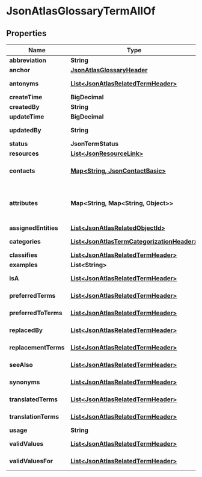 

# JsonAtlasGlossaryTermAllOf

## Properties

Name | Type | Description | Notes
------------ | ------------- | ------------- | -------------
**abbreviation** | **String** | The abbreviation of the term. |  [optional]
**anchor** | [**JsonAtlasGlossaryHeader**](JsonAtlasGlossaryHeader.md) |  |  [optional]
**antonyms** | [**List&lt;JsonAtlasRelatedTermHeader&gt;**](JsonAtlasRelatedTermHeader.md) | An array of related term headers as antonyms. |  [optional]
**createTime** | **BigDecimal** | The created time of the record. |  [optional]
**createdBy** | **String** | The user who created the record. |  [optional]
**updateTime** | **BigDecimal** | The update time of the record. |  [optional]
**updatedBy** | **String** | The user who updated the record. |  [optional]
**status** | **JsonTermStatus** |  |  [optional]
**resources** | [**List&lt;JsonResourceLink&gt;**](JsonResourceLink.md) | An array of resource link for term |  [optional]
**contacts** | [**Map&lt;String, JsonContactBasic&gt;**](JsonContactBasic.md) | The dictionary of contacts for terms. Key could be Expert or Steward. |  [optional]
**attributes** | **Map&lt;String, Map&lt;String, Object&gt;&gt;** | The custom attributes of the term, which is map&lt;string,map&lt;string,object&gt;&gt;. The key of the first layer map is term template name. |  [optional]
**assignedEntities** | [**List&lt;JsonAtlasRelatedObjectId&gt;**](JsonAtlasRelatedObjectId.md) | An array of related object IDs. |  [optional]
**categories** | [**List&lt;JsonAtlasTermCategorizationHeader&gt;**](JsonAtlasTermCategorizationHeader.md) | An array of term categorization headers. |  [optional]
**classifies** | [**List&lt;JsonAtlasRelatedTermHeader&gt;**](JsonAtlasRelatedTermHeader.md) | An array of related term headers. |  [optional]
**examples** | **List&lt;String&gt;** | An array of examples. |  [optional]
**isA** | [**List&lt;JsonAtlasRelatedTermHeader&gt;**](JsonAtlasRelatedTermHeader.md) | An array of related term headers indicating the is-a relationship. |  [optional]
**preferredTerms** | [**List&lt;JsonAtlasRelatedTermHeader&gt;**](JsonAtlasRelatedTermHeader.md) | An array of preferred related term headers. |  [optional]
**preferredToTerms** | [**List&lt;JsonAtlasRelatedTermHeader&gt;**](JsonAtlasRelatedTermHeader.md) | An array of related term headers that are preferred to. |  [optional]
**replacedBy** | [**List&lt;JsonAtlasRelatedTermHeader&gt;**](JsonAtlasRelatedTermHeader.md) | An array of related term headers that are replaced by. |  [optional]
**replacementTerms** | [**List&lt;JsonAtlasRelatedTermHeader&gt;**](JsonAtlasRelatedTermHeader.md) | An array of related term headers for replacement. |  [optional]
**seeAlso** | [**List&lt;JsonAtlasRelatedTermHeader&gt;**](JsonAtlasRelatedTermHeader.md) | An array of related term headers for see also. |  [optional]
**synonyms** | [**List&lt;JsonAtlasRelatedTermHeader&gt;**](JsonAtlasRelatedTermHeader.md) | An array of related term headers as synonyms. |  [optional]
**translatedTerms** | [**List&lt;JsonAtlasRelatedTermHeader&gt;**](JsonAtlasRelatedTermHeader.md) | An array of translated related term headers. |  [optional]
**translationTerms** | [**List&lt;JsonAtlasRelatedTermHeader&gt;**](JsonAtlasRelatedTermHeader.md) | An array of related term headers for translation. |  [optional]
**usage** | **String** | The usage of the term. |  [optional]
**validValues** | [**List&lt;JsonAtlasRelatedTermHeader&gt;**](JsonAtlasRelatedTermHeader.md) | An array of related term headers as valid values. |  [optional]
**validValuesFor** | [**List&lt;JsonAtlasRelatedTermHeader&gt;**](JsonAtlasRelatedTermHeader.md) | An array of related term headers as valid values for other records. |  [optional]



